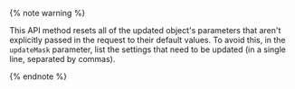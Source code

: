 {% note warning %}

This API method resets all of the updated object's parameters that aren't explicitly passed in the request to their default values. To avoid this, in the `updateMask` parameter, list the settings that need to be updated (in a single line, separated by commas).

{% endnote %}